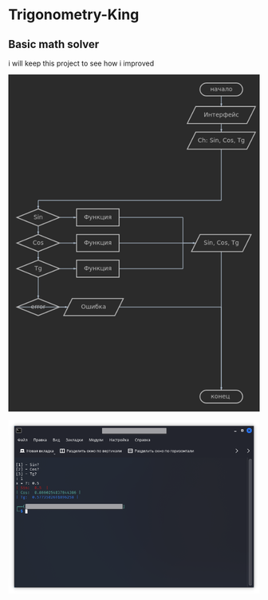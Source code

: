 # Trigonometry-King
## Basic math solver
i will keep this project to see how i improved 


![Alt-текст](https://github.com/Detectivevincent/Trigonometry-King/blob/eaf5fa5a3c17a6b5bf3f2d41b9ce31d4cb7fde50/diagram(1).png "program map")


![Alt-текст](https://github.com/Detectivevincent/Trigonometry-King/blob/98ec4dc7b36b529b87da0eeaef8c1205beb407d8/Screenshot_20220217_235407.png "Screensot")
